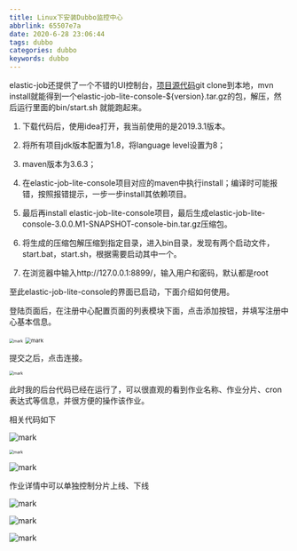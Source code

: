 ```yaml
---
title: Linux下安装Dubbo监控中心
abbrlink: 65507e7a
date: 2020-6-28 23:06:44
tags: dubbo
categories: dubbo
keywords: dubbo
---
```

elastic-job还提供了一个不错的UI控制台，[项目源代码](https://github.com/elasticjob/elastic-job-lite)git clone到本地，mvn install就能得到一个elastic-job-lite-console-${version}.tar.gz的包，解压，然后运行里面的bin/start.sh 就能跑起来。

1. 下载代码后，使用idea打开，我当前使用的是2019.3.1版本。

2. 将所有项目jdk版本配置为1.8，将language level设置为8；

3. maven版本为3.6.3；

4. 在elastic-job-lite-console项目对应的maven中执行install；编译时可能报错，按照报错提示，一步一步install其依赖项目。

5. 最后再install  elastic-job-lite-console项目，最后生成elastic-job-lite-console-3.0.0.M1-SNAPSHOT-console-bin.tar.gz压缩包。

6. 将生成的压缩包解压缩到指定目录，进入bin目录，发现有两个启动文件，start.bat，start.sh，根据需要启动其中一个。
7. 在浏览器中输入http://127.0.0.1:8899/，输入用户和密码，默认都是root

至此elastic-job-lite-console的界面已启动，下面介绍如何使用。

登陆页面后，在注册中心配置页面的列表模块下面，点击添加按钮，并填写注册中心基本信息。

<img src="http://blog.xuejiangtao.com/blog/20200628/XUMe9hb25gCd.png?imageslim" alt="mark" style="zoom:50%;" />



<img src="http://blog.xuejiangtao.com/blog/20200628/3ELIVAe93vIB.png?imageslim" alt="mark" style="zoom: 67%;" />



提交之后，点击连接。

<img src="http://blog.xuejiangtao.com/blog/20200628/dA5mAucUGpAc.png?imageslim" alt="mark" style="zoom:50%;" />

此时我的后台代码已经在运行了，可以很直观的看到作业名称、作业分片、cron表达式等信息，并很方便的操作该作业。

相关代码如下

![mark](http://blog.xuejiangtao.com/blog/20200628/HNtDlfhuReBt.png?imageslim)



<img src="http://blog.xuejiangtao.com/blog/20200628/u9QW5PrivEf1.png?imageslim" alt="mark" style="zoom:50%;" />

![mark](http://blog.xuejiangtao.com/blog/20200628/7AFLbkPpD5Bt.png?imageslim)

作业详情中可以单独控制分片上线、下线

![mark](http://blog.xuejiangtao.com/blog/20200628/AEdMA7alNqx7.png?imageslim)



![mark](http://blog.xuejiangtao.com/blog/20200628/yYzNw2ejmadU.png?imageslim)

![mark](http://blog.xuejiangtao.com/blog/20200628/AWdqF2phBXTx.png?imageslim)